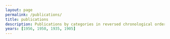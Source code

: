 ```yaml
---
layout: page
permalink: /publications/
title: publications
description: Publications by categories in reversed chronological order. Generated by jekyll-scholar.
years: [1956, 1950, 1935, 1905]
---
```

<!-- 
{% for y in page.years %}
  <h3 class="year">{{y}}</h3>
  {% bibliography -f papers -q @*[year={{y}}]* %}
{% endfor %} -->
